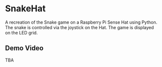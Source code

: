# SnakeHat

A recreation of the Snake game on a Raspberry Pi Sense Hat using Python.
The snake is controlled via the joystick on the Hat. The game is displayed on the LED grid.

## Demo Video

TBA

